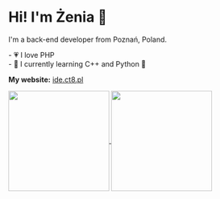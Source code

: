 # Hi! I'm Żenia 👋

I'm a back-end developer from Poznań, Poland.

<p>
  - 💗 I love PHP 
  <br>
  - 🌴 I currently learning C++ and Python 🐍
</p>

<b>My website:</b> <a href="https://ide.ct8.pl">ide.ct8.pl</a>

<a href="https://github.com/zhenias/zhenias">
  <img height=200 align="center" src="https://github-readme-stats.vercel.app/api?username=zhenias" />
</a>
<a href="https://github.com/zhenias/zhenias">
  <img height=200 align="center" src="https://github-readme-stats.vercel.app/api/top-langs?username=zhenias&layout=compact&langs_count=8&card_width=320" />
</a>
